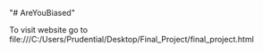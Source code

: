 "# AreYouBiased"

To visit website go to file:///C:/Users/Prudential/Desktop/Final_Project/final_project.html
